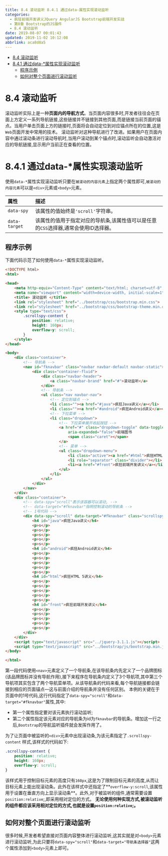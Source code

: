 ```yaml
---
title: 8.4 滚动监听 8.4.1 通过data-属性实现滚动监听
categories: 
  - 疯狂前端开发讲义JQuery AngularJS Bootstrap前端开发实战
  - 第8章 Bootstrap的JS插件
  - 8.4 滚动监听
date: 2019-08-07 00:01:43
updated: 2019-11-02 10:12:08
abbrlink: aca8d8a5
---
```

<div id='my_toc'>

- [8.4 滚动监听](/JavaReadingNotes/aca8d8a5/#8-4-滚动监听)
- [8.4.1 通过data-*属性实现滚动监听](/JavaReadingNotes/aca8d8a5/#8-4-1-通过data-*属性实现滚动监听)
    - [程序示例](/JavaReadingNotes/aca8d8a5/#程序示例)
    - [如何对整个页面进行滚动监听](/JavaReadingNotes/aca8d8a5/#如何对整个页面进行滚动监听)

</div>
<!--more-->
<script>if (navigator.platform.toLowerCase() == 'win32'){document.getElementById('my_toc').style.display = 'none';}</script>

<!--end-->
<!--SSTStart-->
# 8.4 滚动监听 #
滚动监听实际上是一种**页面内的导航方式**。当页面内容很多时,开发者往往会在页面上方定义一系列导航链接,这些链接并不链接到其他页面,而是链接当前页面的锚点。当用户单击页面上方的链接时,页面将会自动定位到对应锚点所在的位置,这是`Web`页面开发中常用的技术。
滚动监听对这种导航进行了改进。如果用户在页面内容中通过滚动条进行滚动导航时,当用户滚动到某个锚点时,滚动监听会自动激活对应的导航链接,显示用户当前正在查看的位置。
# 8.4.1 通过data-*属性实现滚动监听 #
使用`data-*`属性实现滚动监听只要在`被滚动的内容元素`上指定两个属性即可,`被滚动的内容元素`可以是`<div>`元素或`<body>`元素。

|属性|描述|
|:---|:---|
|`data-spy`|该属性的值始终是`'scroll'`字符串。|
|`data-target`|该属性的值用于指定对应的导航条,该属性值可以是任意的`CSS`选择器,通常会使用ID选择器。|
## 程序示例 ##
下面代码示范了如何使用`data-*`属性实现滚动监听。
```html
<!DOCTYPE html>
<html>

<head>
	<meta http-equiv="Content-Type" content="text/html; charset=utf-8" />
	<meta name="viewport" content="width=device-width, initial-scale=1">
	<title> 滚动监听 </title>
	<link rel="stylesheet" href="../bootstrap/css/bootstrap.min.css">
	<link rel="stylesheet" href="../bootstrap/css/bootstrap-theme.min.css">
	<style type="text/css">
		.scrollspy-content {
			position: relative;
			height: 160px;
			overflow-y: scroll;
		}
	</style>
</head>

<body>
	<div class="container">
		<!-- 导航条 -->
		<nav id="fknavbar" class="navbar navbar-default navbar-static">
			<div class="container-fluid">
				<div class="navbar-header">
					<a class="navbar-brand" href="#">滚动监听</a>
				</div>
				<!-- 导航条 -->
				<ul class="nav navbar-nav">
					<!-- 定位到锚点 -->
					<li class=""><a href="#java">疯狂Java讲义</a></li>
					<li class=""><a href="#android">疯狂Android讲义</a></li>
					<!-- 下拉菜单 -->
					<li class="dropdown">
						<!-- 下拉菜单展开收起按钮 -->
						<a href="#" class="dropdown-toggle" data-toggle="dropdown" role="button" aria-haspopup="true"
							aria-expanded="false">前端图书
							<span class="caret"></span>
						</a>
						<!-- 菜单 -->
						<ul class="dropdown-menu">
							<li class="active"><a href="#html">疯狂HTML 5讲义</a></li>
							<li role="separator" class="divider"></li>
							<li><a href="#front">疯狂前端开发讲义</a></li>
						</ul>
					</li>
				</ul>
			</div>
		</nav>
	</div>
	<div class="container">
		<!-- data-spy="scroll"表示该容器可以滚动, -->
		<!-- data-target="#fknavbar"指明控制滚动的导航条 -->
		<!-- 1号代码 -->
		<div data-spy="scroll" data-target="#fknavbar" class="scrollspy-content">
			<h4 id="java">疯狂Java讲义</h4>
			<p>s</p>
			<p>s</p>
			<p>s</p>
			<p>s</p>
			<p>s</p>
			<h4 id="android">疯狂Android讲义</h4>
			<p>s</p>
			<p>s</p>
			<p>s</p>
			<p>s</p>
			<p>s</p>
			<h4 id="html">疯狂HTML 5讲义</h4>
			<p>s</p>
			<p>s</p>
			<p>s</p>
			<p>s</p>
			<p>s</p>
			<h4 id="front">疯狂前端开发讲义</h4>
			<p>s</p>
			<p>s</p>
			<p>s</p>
			<p>s</p>
			<p>s</p>
		</div>
	</div>
	<script type="text/javascript" src="../jquery-3.1.1.js"></script>
	<script type="text/javascript" src="../bootstrap/js/bootstrap.min.js"></script>
</body>

</html>
```
第一段代码使用`<nav>`元素定义了一个导航条,在该导航条内先定义了一个品牌图标(该品牌图标并没有导航作用),接下来程序在导航条内定义了3个导航项,其中第三个导航项其实包含了两个导航菜单项。从该导航条的代码来看,每个导航链接都会链接到相应的页面锚点—这与前面介绍的导航条并没有任何区别。
本例的关键在于页面中的1号代码,这行代码指定了`data-spy="scroll"`和`data-target="#fknavbar"`属性,其中:
- 第一个属性指定要对该元素执行滚动监听;
- 第二个属性指定该元素对应的导航条为id为`fknavbar`的导航条。增加这一行之后,`Bootstrap`的导航监听插件就会发挥作用了。

<!--replace:scrollspy=scroll S P Y-->

为了让页面中被监听的`<div>`元素中出现滚动条,为该元素指定了`.scrollspy-content` 样式,该样式的代码如下:
```css
.scrollspy-content {
	position: relative;
	height: 160px;
	overflow-y: scroll;
}
```
该样式用于控制目标元素的高度只有`160px`,这是为了限制目标元素的高度,从而让目标元素上能出现滚动条。此外在该样式中还指定了**`overflow-y:scroll`,该属性用于设置在垂直方向上显示滚动条**。此外,对于被监听的组件,通常需要设置`position:relative`;,即采用相对定位的方式。
**无论使用何种实现方式,被滚动监听的组件都应该采用相对定位的方式,也就是设置`position:relative`;。**
## 如何对整个页面进行滚动监听 ##
很多时候,开发者希望直接对页面内容整体进行滚动监听,这其实就是对`<body>`元素进行滚动监听,为此只要将`data-spy="scroll"`和`data-target="导航条选择器"`这两个属性添加到`<body>`元素上即可。
<!--SSTStop-->

